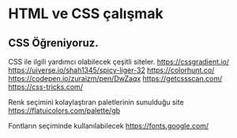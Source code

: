 # HTML ve CSS çalışmak  
## CSS Öğreniyoruz. 

CSS ile ilgili yardımcı olabilecek çeşitli siteler. 
https://cssgradient.io/
https://uiverse.io/shah1345/spicy-liger-32
https://colorhunt.co/
https://codepen.io/zuraizm/pen/DwZaqx
https://getcssscan.com/
https://css-tricks.com/

Renk seçimini kolaylaştıran  paletlerinin sunulduğu site 
https://flatuicolors.com/palette/gb

Fontların seçiminde kullanılabilecek 
https://fonts.google.com/
